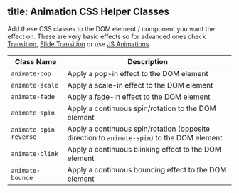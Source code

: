 title: Animation CSS Helper Classes
---
Add these CSS classes to the DOM element / component you want the effect on.
These are very basic effects so for advanced ones check [Transition](/components/transition.html), [Slide Transition](/components/slide-transition.html) or use [JS Animations](/components/js-animations.html).

| Class Name | Description |
| --- | --- |
| `animate-pop` | Apply a pop-in effect to the DOM element |
| `animate-scale` | Apply a scale-in effect to the DOM element |
| `animate-fade` | Apply a fade-in effect to the DOM element |
| `animate-spin` | Apply a continuous spin/rotation to the DOM element |
| `animate-spin-reverse` | Apply a continuous spin/rotation (opposite direction to `animate-spin`) to the DOM element |
| `animate-blink` | Apply a continuous blinking effect to the DOM element |
| `animate-bounce` | Apply a continuous bouncing effect to the DOM element |
